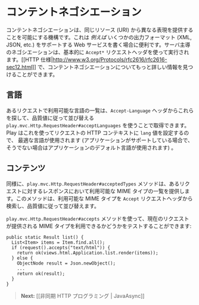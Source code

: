 <!-- translated -->
<!--
# Content negotiation
-->
# コンテントネゴシエーション

<!--  
Content negotiation is a mechanism that makes it possible to serve different representation of a same resource (URI). It is useful *e.g.* for writing Web Services supporting several output formats (XML, JSON, etc.). Server-driven negotiation is essentially performed using the `Accept*` requests headers. You can find more information on content negotiation in the [[HTTP specification|http://www.w3.org/Protocols/rfc2616/rfc2616-sec12.html]].
-->
コンテントネゴシエーションは、同じリソース (URI) から異なる表現を提供することを可能にする機構です。これは *例えば* いくつかの出力フォーマット (XML, JSON, etc.) をサポートする Web サービスを書く場合に便利です。サーバ主導のネゴシエーションは、基本的に `Accept*` リクエストヘッダを使って実行されます。[[HTTP 仕様|http://www.w3.org/Protocols/rfc2616/rfc2616-sec12.html]] で、コンテントネゴシエーションについてもっと詳しい情報を見つけることができます。

<!--
## Language
-->
## 言語

<!--
You can get the list of acceptable languages for a request using the `play.mvc.Http.RequestHeader#acceptLanguages` method that retrieves them from the `Accept-Language` header and sorts them according to their quality value. Play uses it to set the `lang` value of request’s HTTP context, so they automatically use the best possible language (if supported by your application, otherwise your application’s default language is used).
-->
あるリクエストで利用可能な言語の一覧は、`Accept-Language` ヘッダからこれらを探して、品質値に従って並び替える `play.mvc.Http.RequestHeader#acceptLanguages` を使うことで取得できます。Play はこれを使ってリクエストの HTTP コンテキストに `lang` 値を設定するので、 最適な言語が使用されます (アプリケーションがサポートしている場合で、そうでない場合はアプリケーションのデフォルト言語が使用されます) 。

<!--
## Content
-->
## コンテンツ

<!--
Similarly, the `play.mvc.Http.RequestHeader#acceptedTypes` method gives the list of acceptable result’s MIME types for a request. It retrieves them from the `Accept` request header and sorts them according to their quality factor.
-->
同様に、`play.mvc.Http.RequestHeader#acceptedTypes` メソッドは、あるリクエストに対するレスポンスにおいて利用可能な MIME タイプの一覧を提供します。このメソッドは、利用可能な MIME タイプを `Accept` リクエストヘッダから検索し、品質値に従って並び替えます。

<!--
You can test if a given MIME type is acceptable for the current request using the `play.mvc.Http.RequestHeader#accepts` method:
-->
`play.mvc.Http.RequestHeader#accepts` メソッドを使って、現在のリクエストが提供される MIME タイプを利用できるかどうかをテストすることができます:

```
public static Result list() {
  List<Item> items = Item.find.all();
  if (request().accepts("text/html")) {
    return ok(views.html.Application.list.render(items));
  } else {
    ObjectNode result = Json.newObject();
    ...
    return ok(result);
  }
}
```

<!--
> **Next:** [[Asynchronous HTTP programming | JavaAsync]]
-->
> **Next:** [[非同期 HTTP プログラミング | JavaAsync]]